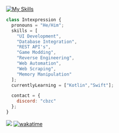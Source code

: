 [![My Skills](https://skillicons.dev/icons?i=java,nodejs,cs,cloudflare,git,java,lua,maven,mongodb,py,vue&theme=dark)](https://skillicons.dev)


```javascript
class Intexpression {
  pronouns = "He/Him";
  skills = [
    "UI Development",
    "Database Integration",
    "REST API's",
    "Game Modding",
    "Reverse Engineering",
    "Web Automation",
    "Web Scraping",
    "Memory Manipulation"
  ];
  currentlyLearning = ["Kotlin","Swift"];

  contact = {
    discord: "cbzc"
  };
}
```






![](https://komarev.com/ghpvc/?username=intexpression)
[![wakatime](https://wakatime.com/badge/user/38b40c14-77d7-4b31-b4f2-cc058e4edc6f.svg)](https://wakatime.com)

